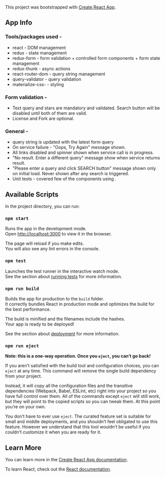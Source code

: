 This project was bootstrapped with [Create React App](https://github.com/facebook/create-react-app).

## App Info

### Tools/packages used - 
- react - DOM management
- redux - state management
- redux-form - form validation + controlled form components + form state management
- redux-thunk - async actions
- react-router-dom - query string management
- query-validator -  query validation
- materialize-css- - styling

### Form validation - 
- Text query and stars are mandatory and validated. Search button will be disabled until both of them are valid.
- License and Fork are optional.

### General -
- query string is updated with the latest form query
- On service failure - "Oops, Try Again" message shown.
- All links disabled and spinner shown when service call is in progress.
- "No result. Enter a different query" message show when service returns  result.
- "Please enter a query and click SEARCH button" message shown only on initial load. Never shown after any search is triggered.
- Unit tests - covered few of the components using .

## Available Scripts

In the project directory, you can run:

### `npm start`

Runs the app in the development mode.<br>
Open [http://localhost:3000](http://localhost:3000) to view it in the browser.

The page will reload if you make edits.<br>
You will also see any lint errors in the console.

### `npm test`

Launches the test runner in the interactive watch mode.<br>
See the section about [running tests](https://facebook.github.io/create-react-app/docs/running-tests) for more information.

### `npm run build`

Builds the app for production to the `build` folder.<br>
It correctly bundles React in production mode and optimizes the build for the best performance.

The build is minified and the filenames include the hashes.<br>
Your app is ready to be deployed!

See the section about [deployment](https://facebook.github.io/create-react-app/docs/deployment) for more information.

### `npm run eject`

**Note: this is a one-way operation. Once you `eject`, you can’t go back!**

If you aren’t satisfied with the build tool and configuration choices, you can `eject` at any time. This command will remove the single build dependency from your project.

Instead, it will copy all the configuration files and the transitive dependencies (Webpack, Babel, ESLint, etc) right into your project so you have full control over them. All of the commands except `eject` will still work, but they will point to the copied scripts so you can tweak them. At this point you’re on your own.

You don’t have to ever use `eject`. The curated feature set is suitable for small and middle deployments, and you shouldn’t feel obligated to use this feature. However we understand that this tool wouldn’t be useful if you couldn’t customize it when you are ready for it.

## Learn More

You can learn more in the [Create React App documentation](https://facebook.github.io/create-react-app/docs/getting-started).

To learn React, check out the [React documentation](https://reactjs.org/).
